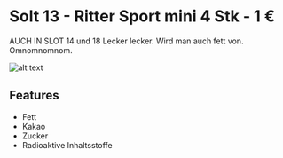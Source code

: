 # Solt 13 - Ritter Sport mini 4 Stk -  1 &euro;

AUCH IN SLOT 14 und 18
Lecker lecker. Wird man auch fett von. Omnomnomnom.

![alt text](https://github.com/zerocity/metalabAutomat/raw/master/jpg/1.jpg "Ritter Sport mini")

## Features
+ Fett
+ Kakao
+ Zucker
+ Radioaktive Inhaltsstoffe
